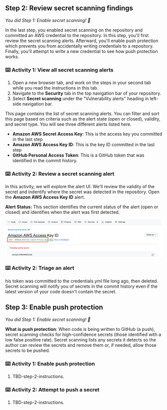 <!--
  <<< Author notes: Step 2 >>>
  Start this step by acknowledging the previous step.
  Define terms and link to docs.github.com.
  TBD-step-2-notes.
-->

## Step 2: Review secret scanning findings

_You did Step 1: Enable secret scanning! :tada:_

In the last step, you enabled secret scanning on the repository and committed an AWS credential to the repository.  In this step, you'll first review the secret scanning alerts. Afterward, you'll enable push protection which prevents you from accidentally writing credentials to a repository. Finally, you'll attempt to write a new credential to see how push protection works.

### :keyboard: Activity 1: View all secret scanning alerts

1. Open a new browser tab, and work on the steps in your second tab while you read the instructions in this tab.
2. Navigate to the **Security** tab in the top navigation bar of your repository.
3. Select **Secret scanning** under the "Vulnerability alerts" heading in left-side navigation bar.

This page contains the list of secret scanning alerts. You can filter and sort this page based on criteria such as the alert state (open or closed), validity, and secret type. You will see three different alerts listed here.
 - **Amazon AWS Secret Access Key**: This is the access key you committed in the last step
 - **Amazon AWS Access Key ID**: This is the key ID committed in the last step
 - **GitHub Personal Access Token**: This is a GitHub token that was identified in the commit history. 

### :keyboard: Activity 2: Review a secret scanning alert

In this activity, we will explore the alert UI. We'll review the validity of the secret and indentify where the secret was detected in the repository. Open the **Amazon AWS Access Key ID** alert.

**Alert Status:** This section identifies the current status of the alert (open or closed) and identifies when the alert was first detected.

![alert-status.png](/images/alert-status.png)

### :keyboard: Activity 2: Triage an alert
his token was committed to the credentials.yml file long ago, then deleted. Secret scanning will notify you of secrets in the commit history even if the latest version of your code doesn't contain the secret.

## Step 3: Enable push protection

_You did Step 1: Enable secret scanning! :tada:_

**What is push protection**: When code is being written to GitHub (a push), secret scanning checks for high-confidence secrets (those identified with a low false positive rate). Secret scanning lists any secrets it detects so the author can review the secrets and remove them or, if needed, allow those secrets to be pushed.
### :keyboard: Activity 1: Enable push protection

1. TBD-step-2-instructions.

### :keyboard: Activity 2: Attempt to push a secret

1. TBD-step-2-instructions.
